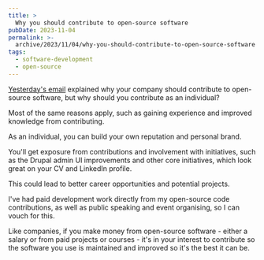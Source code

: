 ```yaml
---
title: >
  Why you should contribute to open-source software
pubDate: 2023-11-04
permalink: >-
  archive/2023/11/04/why-you-should-contribute-to-open-source-software
tags:
  - software-development
  - open-source
---
```


[Yesterday's email][yesterday] explained why your company should contribute to open-source software, but why should you contribute as an individual?

Most of the same reasons apply, such as gaining experience and improved knowledge from contributing.

As an individual, you can build your own reputation and personal brand.

You'll get exposure from contributions and involvement with initiatives, such as the Drupal admin UI improvements and other core initiatives, which look great on your CV and LinkedIn profile.

This could lead to better career opportunities and potential projects.

I've had paid development work directly from my open-source code contributions, as well as public speaking and event organising, so I can vouch for this.

Like companies, if you make money from open-source software - either a salary or from paid projects or courses - it's in your interest to contribute so the software you use is maintained and improved so it's the best it can be.

[yesterday]: {{site.url}}/archive/2023/11/03/why-your-company-should-contribute-to-open-source-software
